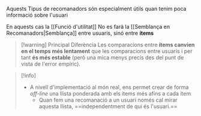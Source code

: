 Aquests Tipus de recomanadors són especialment útils quan tenim poca informació sobre l'usuari

En aquests cas la [[Funció d'utilitat]]
No es farà la [[Semblança en Recomanadors|Semblança]] entre usuaris, sinó entre **ítems**


>[!warning] Principal Diferència
>Les comparacions entre **ítems canvien en el temps més lentament** que les comparacions entre usuaris i per tant **és més estable** (però una mica menys precís des del punt de vista de l'error empíric).

>[!info]
>- A nivell d'implementació al món real, ens permet crear de forma _off-line_ una llista ponderada amb els ítems més afíns a cada ítem
>	- Quan fem una recomanació a un usuari només cal mirar aquesta llista, ==independentment de qui és l'usuari.==

